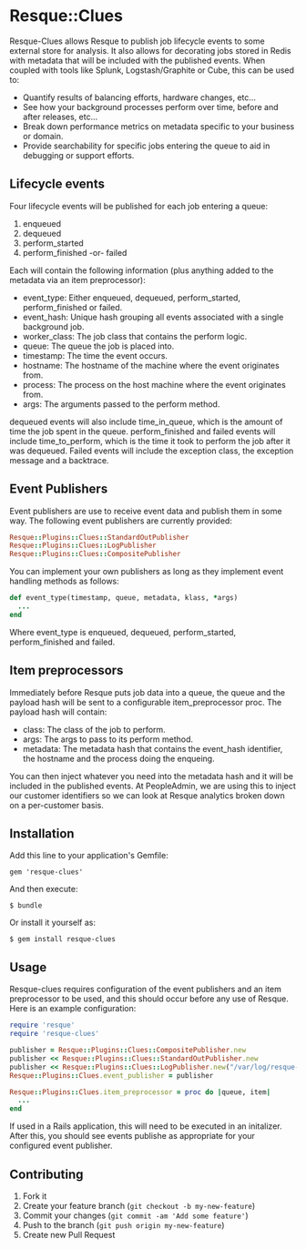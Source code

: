 # Resque::Clues

Resque-Clues allows Resque to publish job lifecycle events to some external
store for analysis.  It also allows for decorating jobs stored in Redis with
metadata that will be included with the published events.  When coupled with
tools like Splunk, Logstash/Graphite or Cube, this can be used to:

* Quantify results of balancing efforts, hardware changes, etc...
* See how your background processes perform over time, before and after
releases, etc...
* Break down performance metrics on metadata specific to your business or
  domain.
* Provide searchability for specific jobs entering the queue to aid in
  debugging or support efforts.

## Lifecycle events

Four lifecycle events will be published for each job entering a queue:

1. enqueued
2. dequeued
3. perform_started
4. perform_finished -or- failed

Each will contain the following information (plus anything added to the
metadata via an item preprocessor):

* event_type: Either enqueued, dequeued, perform_started, perform_finished or
  failed.
* event_hash: Unique hash grouping all events associated with a single 
  background job.
* worker_class: The job class that contains the perform logic.
* queue: The queue the job is placed into.
* timestamp: The time the event occurs.
* hostname: The hostname of the machine where the event originates from.
* process: The process on the host machine where the event originates from.
* args: The arguments passed to the perform method.

dequeued events will also include time_in_queue, which is the amount of time
the job spent in the queue. perform_finished and failed events will include
time_to_perform, which is the time it took to perform the job after it was
dequeued.  Failed events will include the exception class, the exception
message and a backtrace. 

## Event Publishers

Event publishers are use to receive event data and publish them in some way.
The following event publishers are currently provided:

```ruby
Resque::Plugins::Clues::StandardOutPublisher
Resque::Plugins::Clues::LogPublisher
Resque::Plugins::Clues::CompositePublisher
```

You can implement your own publishers as long as they implement event handling
methods as follows:

```ruby
def event_type(timestamp, queue, metadata, klass, *args)
  ...
end
```

Where event_type is enqueued, dequeued, perform_started, perform_finished and
failed.

## Item preprocessors

Immediately before Resque puts job data into a queue, the queue and the payload
hash will be sent to a configurable item_preprocessor proc.  The payload hash
will contain:

* class:  The class of the job to perform.
* args:  The args to pass to its perform method.
* metadata:  The metadata hash that contains the event_hash identifier, the
hostname and the process doing the enqueing.

You can then inject whatever you need into the metadata hash and it will be 
included in the published events.  At PeopleAdmin, we are using this to inject
our customer identifiers so we can look at Resque analytics broken down on a
per-customer basis.

## Installation

Add this line to your application's Gemfile:

    gem 'resque-clues'

And then execute:

    $ bundle

Or install it yourself as:

    $ gem install resque-clues

## Usage

Resque-clues requires configuration of the event publishers and an item
preprocessor to be used, and this should occur before any use of Resque.  Here 
is an example configuration:

```ruby
require 'resque'
require 'resque-clues'

publisher = Resque::Plugins::Clues::CompositePublisher.new
publisher << Resque::Plugins::Clues::StandardOutPublisher.new
publisher << Resque::Plugins::Clues::LogPublisher.new("/var/log/resque-clues.log")
Resque::Plugins::Clues.event_publisher = publisher

Resque::Plugins::Clues.item_preprocessor = proc do |queue, item| 
  ...
end
```

If used in a Rails application, this will need to be executed in an initalizer.
After this, you should see events publishe as appropriate for your configured
event publisher.

## Contributing

1. Fork it
2. Create your feature branch (`git checkout -b my-new-feature`)
3. Commit your changes (`git commit -am 'Add some feature'`)
4. Push to the branch (`git push origin my-new-feature`)
5. Create new Pull Request
